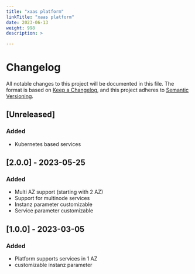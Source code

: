 ```yaml
---
title: "xaas platform"
linkTitle: "xaas platform"
date: 2023-06-13
weight: 998
description: >

---
```

# Changelog
All notable changes to this project will be documented in this file.
The format is based on [Keep a Changelog](https://keepachangelog.com/en/1.0.0/),
and this project adheres to [Semantic Versioning](https://semver.org/spec/v2.0.0.html).

## [Unreleased]
### Added
- Kubernetes based services

## [2.0.0] - 2023-05-25 
### Added
- Multi AZ support (starting with 2 AZ)
- Support for multinode services
- Instanz parameter customizable
- Service parameter customizable

## [1.0.0] - 2023-03-05
### Added
- Platform supports services in 1 AZ
- customizable instanz parameter

